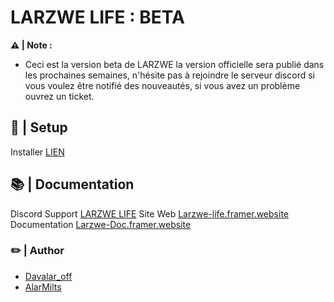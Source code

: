 <h1>
  LARZWE LIFE : BETA
</h1>

**⚠️ | Note :**
- Ceci est la version beta de LARZWE la version officielle sera publié dans les prochaines semaines, n'hésite pas à rejoindre le serveur discord si vous voulez être notifié des nouveautés, si vous avez un problème ouvrez un ticket.

## 🔩 | Setup
Installer [LIEN](MIEN)

## 📚 | Documentation
Discord Support [LARZWE LIFE](https://discord.gg/GPSz4FVBrA)
Site Web [Larzwe-life.framer.website](https://larzwe-life.framer.website/)
Documentation [Larzwe-Doc.framer.website](https://larzwe-doc.framer.website/)

 ### ✏️ | Author
- [Davalar_off](https://github.com/davalar_off)
- [AlarMilts](https://github.com/alarmilts)